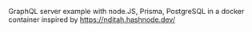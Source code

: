 GraphQL server example with node.JS, Prisma, PostgreSQL in a docker container
inspired by https://nditah.hashnode.dev/